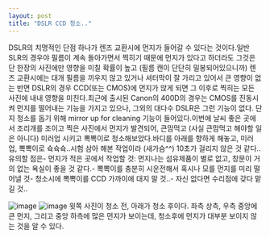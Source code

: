 ```yaml
---
layout: post
title: "DSLR CCD 청소.."
---
```


DSLR의 치명적인 단점 하나가 렌즈 교환시에 먼지가 들어갈 수 있다는 것이다.일반 SLR의 경우야 필름이 계속 돌아가면서 찍히기 때문에 먼지가 있다고 하더라도 그것은 단 한장의 사진에만 영향을 미칠 확률이 높고 (필름 캔이 단단히 밀봉되어있으니까) 렌즈 교환시에는 대개 필름을 끼우지 않고 있거나 셔터막이 잘 가리고 있어서 큰 영향이 없는 반면 DSLR의 경우 CCD(또는 CMOS)에 먼지가 앉게 되면 그 이후로 찍히는 모든 사진에 내내 영향을 미친다.최근에 출시된 Canon의 400D의 경우는 CMOS를 진동시켜 먼지를 떨어내는 기능을 가지고 있으나, 그외의 대다수 DSLR은 그런 기능이 없다. 단지 청소를 돕기 위해 mirror up for cleaning 기능이 들어있다.이번에 날씨 좋은 곳에서 조리개를 조이고 찍은 사진에서 먼지가 발견되어, 큰맘먹고 (사실 큰맘먹고 해야할 일은 아니다) 미러업 시키고 뽁뽁이로 청소해보았다.바디를 아래를 향하게 해놓고, 미러 업, 뽁뽁이로 슉슉슉..시험 삼아 해본 작업이라 (새가슴^^) 10초가 걸리지 않은 것 같다..유의할 점은- 먼지가 적은 곳에서 작업할 것: 먼지나는 섬유제품이 별로 없고, 창문이 거의 없는 욕실이 좋을 것 같다.- 뽁뽁이를 충분히 시운전해서 혹시나 모를 먼지를 미리 떨어낼 것- 청소시에 뽁뽁이를 CCD 가까이에 대지 말 것..- 자신 없다면 수리점에 갖다 맡길 것..

![image](/assets/images/727bb2bf85aeee8bb96eb4577eb80993.jpg)
![image](/assets/images/6d75d79e69c04fd2ac8ef336acaee205.jpg)
윗쪽 사진이 청소 전, 아래가 청소 후이다. 좌측 상측, 우측 중앙에 큰 먼지, 그리고 중앙 하측에 많은 먼지가 보이는데, 청소후에 먼지가 대부분 보이지 않는 것을 알 수 있다.

